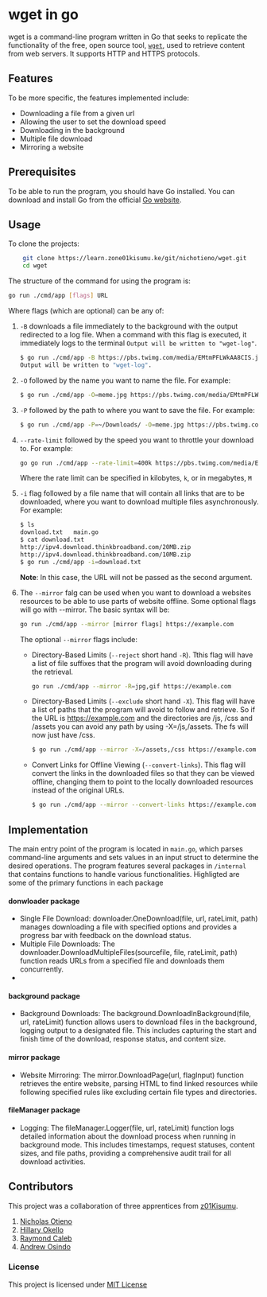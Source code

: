# wget in go

wget is a command-line program written in Go that seeks to replicate the functionality of the free, open source tool, [`wget`](https://www.gnu.org/software/wget/manual/wget.html), used to retrieve content from web servers. It supports HTTP and HTTPS protocols.

## Features
To be more specific, the features implemented include:
- Downloading a file from a given url
- Allowing the user to set the download speed
- Downloading in the background
- Multiple file download
- Mirroring a website

## Prerequisites

To be able to run the program, you should have Go installed. You can download and install Go from the official [Go website](https://go.dev/dl/).

## Usage

To clone the projects:
```bash
    git clone https://learn.zone01kisumu.ke/git/nichotieno/wget.git
    cd wget
```

The structure of the command for using the program is:
```bash
go run ./cmd/app [flags] URL
```
Where flags (which are optional) can be any of:

 1. `-B` downloads a file immediately to the background with the output redirected to a log file. When a command with this flag is executed, it immediately logs to the terminal `Output will be written to "wget-log"`.
    ```bash
    $ go run ./cmd/app -B https://pbs.twimg.com/media/EMtmPFLWkAA8CIS.jpg
    Output will be written to "wget-log".
    ```

 2. `-O` followed by the name you want to name the file. For example:
  
    ```bash
    $ go run ./cmd/app -O=meme.jpg https://pbs.twimg.com/media/EMtmPFLWkAA8CIS.jpg
    ```
 3. `-P` followed by the path to where you want to save the file. For example:
    ```bash
    $ go run ./cmd/app -P=~/Downloads/ -O=meme.jpg https://pbs.twimg.com/media/EMtmPFLWkAA8CIS.jpg
    ```
 4. `--rate-limit` followed by the speed you want to throttle your download to. For example:
    ```bash
    go go run ./cmd/app --rate-limit=400k https://pbs.twimg.com/media/EMtmPFLWkAA8CIS.jpg
    ```
    Where the rate limit can be specified in kilobytes, `k`, or in megabytes, `M`
 5. `-i` flag followed by a file name that will contain all links that are to be downloaded, where you want to download multiple files asynchronously. For example:
     ```bash
    $ ls
    download.txt   main.go
    $ cat download.txt
    http://ipv4.download.thinkbroadband.com/20MB.zip
    http://ipv4.download.thinkbroadband.com/10MB.zip
    $ go run ./cmd/app -i=download.txt
    ```
    **Note**: In this case, the URL will not be passed as the second argument.
 6. The `--mirror` falg can be used when you want to download a websites resources to be able to use parts of website offline. Some optional flags will go with --mirror. The basic syntax will be:
    ```bash
    go run ./cmd/app --mirror [mirror flags] https://example.com
    ```
    The optional `--mirror` flags include:
      - Directory-Based Limits  (`--reject` short hand `-R`). Tthis flag will have a list of file suffixes that the program will avoid downloading during the retrieval.
        ```bash
        go run ./cmd/app --mirror -R=jpg,gif https://example.com
        ```
     - Directory-Based Limits (`--exclude` short hand `-X`). This flag will have a list of paths that the program will avoid to follow and retrieve. So if the URL is https://example.com and the directories are /js, /css and /assets you can avoid any path by using -X=/js,/assets. The fs will now just have /css.
        ```bash
        $ go run ./cmd/app --mirror -X=/assets,/css https://example.com
        ```
    - Convert Links for Offline Viewing (`--convert-links`).  This flag will convert the links in the downloaded files so that they can be viewed offline, changing them to point to the locally downloaded resources instead of the original URLs.
        ```bash
        $ go run ./cmd/app --mirror --convert-links https://example.com
        ```
## Implementation

The main entry point of the program is located in `main.go`, which parses command-line arguments and sets values in an input struct to determine the desired operations. The program features several packages in `/internal` that contains functions to handle various functionalities. Highligted are some of the primary functions in each package

####  donwloader package

 - Single File Download: downloader.OneDownload(file, url, rateLimit, path) manages downloading a file with specified options and provides a progress bar with feedback on the download status.
 - Multiple File Downloads: The downloader.DownloadMultipleFiles(sourcefile, file, rateLimit, path) function reads URLs from a specified file and downloads them concurrently.
 - 
####  background package

 - Background Downloads: The background.DownloadInBackground(file, url, rateLimit) function allows users to download files in the background, logging output to a designated file. This includes capturing the start and finish time of the download, response status, and content size.
####  mirror package
 - Website Mirroring: The mirror.DownloadPage(url, flagInput) function retrieves the entire website, parsing HTML to find linked resources while following specified rules like excluding certain file types and directories.

#### fileManager package
 - Logging: The fileManager.Logger(file, url, rateLimit) function logs detailed information about the download process when running in background mode. This includes timestamps, request statuses, content sizes, and file paths, providing a comprehensive audit trail for all download activities.

## Contributors
This project was a collaboration of  three apprentices from [z01Kisumu](https://www.zone01kisumu.ke/). 
1. [Nicholas Otieno](https://learn.zone01kisumu.ke/git/nichotieno)
2. [Hillary Okello](https://github.com/HilaryOkello)
3. [Raymond Caleb](https://github.com/Raymond9734)
4. [Andrew Osindo](https://github.com/andyosyndoh) 


### License

This project is licensed under  [MIT License](./LICENSE)


